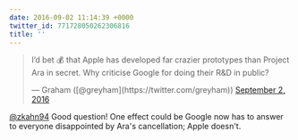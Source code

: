 ```yaml
---
date: 2016-09-02 11:14:39 +0000
twitter_id: 771728050262306816
title: ''
---
```


<blockquote class="twitter-tweet"><p lang="en" dir="ltr">I’d bet 💰 that Apple has developed far crazier prototypes than Project Ara in secret. Why criticise Google for doing their R&amp;D in public?</p>&mdash; Graham ([@greyham](https://twitter.com/greyham)) <a href="https://twitter.com/greyham/status/771727107973976065?ref_src=twsrc%5Etfw">September 2, 2016</a></blockquote>
<script async src="https://platform.twitter.com/widgets.js" charset="utf-8"></script>

[@zkahn94](https://twitter.com/zkahn94) Good question! One effect could be Google now has to answer to everyone disappointed by Ara's cancellation; Apple doesn't.
